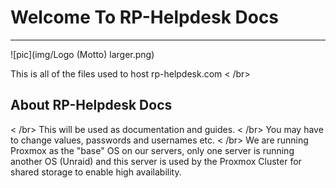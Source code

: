 # Welcome To RP-Helpdesk Docs

---------------

![pic](img/Logo (Motto) larger.png)

This is all of the files used to host rp-helpdesk.com
< /br>
## About RP-Helpdesk Docs
< /br>
This will be used as documentation and guides.
< /br>
You may have to change values, passwords and usernames etc.
< /br>
We are running Proxmox as the "base" OS on our servers, only one server is running another OS (Unraid) and this server is used by the Proxmox Cluster for shared storage to enable high availability. 